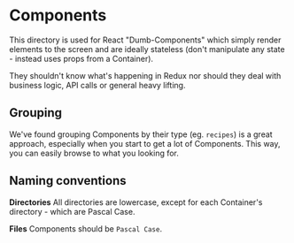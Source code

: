 # Components

This directory is used for React "Dumb-Components" which simply render elements to the screen and are ideally stateless (don't manipulate any state - instead uses props from a Container).

They shouldn't know what's happening in Redux nor should they deal with business logic, API calls or general heavy lifting.

## Grouping

We've found grouping Components by their type (eg. `recipes`) is a great approach, especially when you start to get a lot of Components. This way, you can easily browse to what you looking for.

## Naming conventions

__Directories__
All directories are lowercase, except for each Container's directory - which are Pascal Case.

__Files__
Components should be `Pascal Case`.
